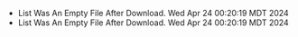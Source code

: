*  List Was An Empty File After Download. Wed Apr 24 00:20:19 MDT 2024
*  List Was An Empty File After Download. Wed Apr 24 00:20:19 MDT 2024
